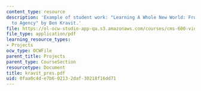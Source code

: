 ```yaml
---
content_type: resource
description: 'Example of student work: "Learning A Whole New World: From Design Spaces
  to Agency" by Ben Kravit.'
file: https://ol-ocw-studio-app-qa.s3.amazonaws.com/courses/cms-600-videogame-theory-and-analysis-fall-2007/0faa0c4de7b602132daf30218f16dd71_kravit_pres.pdf
file_type: application/pdf
learning_resource_types:
- Projects
ocw_type: OCWFile
parent_title: Projects
parent_type: CourseSection
resourcetype: Document
title: kravit_pres.pdf
uid: 0faa0c4d-e7b6-0213-2daf-30218f16dd71
---
```

